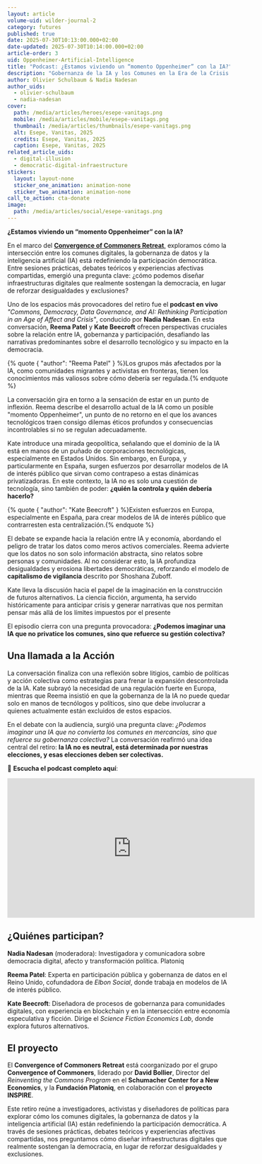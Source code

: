 ```yaml
---
layout: article
volume-uid: wilder-journal-2
category: futures
published: true
date: 2025-07-30T10:13:00.000+02:00
date-updated: 2025-07-30T10:14:00.000+02:00
article-order: 3
uid: Oppenheimer-Artificial-Intelligence
title: "Podcast: ¿Estamos viviendo un “momento Oppenheimer” con la IA?"
description: "Gobernanza de la IA y los Comunes en la Era de la Crisis "
author: Olivier Schulbaum & Nadia Nadesan
author_uids:
  - olivier-schulbaum
  - nadia-nadesan
cover:
  path: /media/articles/heroes/esepe-vanitags.png
  mobile: /media/articles/mobile/esepe-vanitags.png
  thumbnail: /media/articles/thumbnails/esepe-vanitags.png
  alt: Esepe, Vanitas, 2025
  credits: Esepe, Vanitas, 2025
  caption: Esepe, Vanitas, 2025
related_article_uids:
  - digital-illusion
  - democratic-digital-infraestructure
stickers:
  layout: layout-none
  sticker_one_animation: animation-none
  sticker_two_animation: animation-none
call_to_action: cta-donate
image:
  path: /media/articles/social/esepe-vanitags.png
---
```

**¿Estamos viviendo un “momento Oppenheimer” con la IA?**

En el marco del [**Convergence of Commoners Retreat**,](https://openspaces.platoniq.net/conferences/convergenceRetreat) exploramos cómo la intersección entre los comunes digitales, la gobernanza de datos y la inteligencia artificial (IA) está redefiniendo la participación democrática. Entre sesiones prácticas, debates teóricos y experiencias afectivas compartidas, emergió una pregunta clave: ¿cómo podemos diseñar infraestructuras digitales que realmente sostengan la democracia, en lugar de reforzar desigualdades y exclusiones?

Uno de los espacios más provocadores del retiro fue el **podcast en vivo** *"Commons, Democracy, Data Governance, and AI: Rethinking Participation in an Age of Affect and Crisis"*, conducido por **Nadia Nadesan**. En esta conversación, **Reema Patel** y **Kate Beecroft** ofrecen perspectivas cruciales sobre la relación entre IA, gobernanza y participación, desafiando las narrativas predominantes sobre el desarrollo tecnológico y su impacto en la democracia.

{% quote { "author": "Reema Patel" } %}Los grupos más afectados por la IA, como comunidades migrantes y activistas en fronteras, tienen los conocimientos más valiosos sobre cómo debería ser regulada.{% endquote %}

La conversación gira en torno a la sensación de estar en un punto de inflexión. Reema describe el desarrollo actual de la IA como un posible "momento Oppenheimer", un punto de no retorno en el que los avances tecnológicos traen consigo dilemas éticos profundos y consecuencias incontrolables si no se regulan adecuadamente.

Kate introduce una mirada geopolítica, señalando que el dominio de la IA está en manos de un puñado de corporaciones tecnológicas, especialmente en Estados Unidos. Sin embargo, en Europa, y particularmente en España, surgen esfuerzos por desarrollar modelos de IA de interés público que sirvan como contrapeso a estas dinámicas privatizadoras. En este contexto, la IA no es solo una cuestión de tecnología, sino también de poder: **¿quién la controla y quién debería hacerlo?**

{% quote { "author": "Kate Beecroft" } %}Existen esfuerzos en Europa, especialmente en España, para crear modelos de IA de interés público que contrarresten esta centralización.{% endquote %}

El debate se expande hacia la relación entre IA y economía, abordando el peligro de tratar los datos como meros activos comerciales. Reema advierte que los datos no son solo información abstracta, sino relatos sobre personas y comunidades. Al no considerar esto, la IA profundiza desigualdades y erosiona libertades democráticas, reforzando el modelo de **capitalismo de vigilancia** descrito por Shoshana Zuboff. 

Kate lleva la discusión hacia el papel de la imaginación en la construcción de futuros alternativos. La ciencia ficción, argumenta, ha servido históricamente para anticipar crisis y generar narrativas que nos permitan pensar más allá de los límites impuestos por el presente

El episodio cierra con una pregunta provocadora: **¿Podemos imaginar una IA que no privatice los comunes, sino que refuerce su gestión colectiva?**

## **Una llamada a la Acción**

La conversación finaliza con una reflexión sobre litigios, cambio de políticas y acción colectiva como estrategias para frenar la expansión descontrolada de la IA. Kate subrayó la necesidad de una regulación fuerte en Europa, mientras que Reema insistió en que la gobernanza de la IA no puede quedar solo en manos de tecnólogos y políticos, sino que debe involucrar a quienes actualmente están excluidos de estos espacios.

En el debate con la audiencia, surgió una pregunta clave: *¿Podemos imaginar una IA que no convierta los comunes en mercancías, sino que refuerce su gobernanza colectiva?* La conversación reafirmó una idea central del retiro: **la IA no es neutral, está determinada por nuestras elecciones, y esas elecciones deben ser colectivas.**

📌 **Escucha el podcast completo aquí**: 

<iframe width="560" height="315" src="https://www.youtube.com/embed/MJ9tsA572Go?si=8CXutkBnfgCJJA2i" title="YouTube video player" frameborder="0" allow="accelerometer; autoplay; clipboard-write; encrypted-media; gyroscope; picture-in-picture; web-share" referrerpolicy="strict-origin-when-cross-origin" allowfullscreen></iframe>

## **¿Quiénes participan?**

**Nadia Nadesan** (moderadora): Investigadora y comunicadora sobre democracia digital, afecto y transformación política. Platoniq

**Reema Patel**: Experta en participación pública y gobernanza de datos en el Reino Unido, cofundadora de *Elbon Social*, donde trabaja en modelos de IA de interés público.

**Kate Beecroft**: Diseñadora de procesos de gobernanza para comunidades digitales, con experiencia en blockchain y en la intersección entre economía especulativa y ficción. Dirige el *Science Fiction Economics Lab*, donde explora futuros alternativos.

## **El proyecto**

El **Convergence of Commoners Retreat** está coorganizado por el grupo **Convergence of Commoners**, liderado por **David Bollier**, Director del *Reinventing the Commons Program* en el **Schumacher Center for a New Economics**, y la **Fundación Platoniq**, en colaboración con el **proyecto INSPIRE**.

Este retiro reúne a investigadores, activistas y diseñadores de políticas para explorar cómo los comunes digitales, la gobernanza de datos y la inteligencia artificial (IA) están redefiniendo la participación democrática. A través de sesiones prácticas, debates teóricos y experiencias afectivas compartidas, nos preguntamos cómo diseñar infraestructuras digitales que realmente sostengan la democracia, en lugar de reforzar desigualdades y exclusiones.
